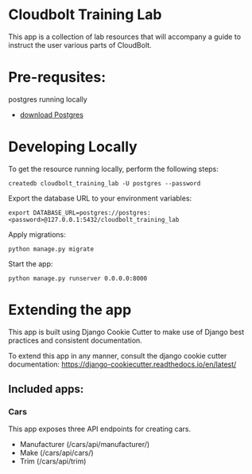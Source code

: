 # Cloudbolt Training Lab
This app is a collection of lab resources that will accompany a guide to instruct the user various parts of CloudBolt. 




# Pre-requsites:

postgres running locally 
- [download Postgres](https://www.postgresql.org/download/)

# Developing Locally
To get the resource running locally, perform the following steps:

    createdb cloudbolt_training_lab -U postgres --password 

Export the database URL to your environment variables:

    export DATABASE_URL=postgres://postgres:<password>@127.0.0.1:5432/cloudbolt_training_lab

Apply migrations:

    python manage.py migrate

Start the app:

    python manage.py runserver 0.0.0.0:8000


# Extending the app
This app is built using Django Cookie Cutter to make use of Django best practices and consistent documentation. 

To extend this app in any manner, consult the django cookie cutter documentation: https://django-cookiecutter.readthedocs.io/en/latest/

## Included apps:

### Cars
This app exposes three API endpoints for creating cars. 
- Manufacturer (/cars/api/manufacturer/)
- Make (/cars/api/cars/)
- Trim (/cars/api/trim)
